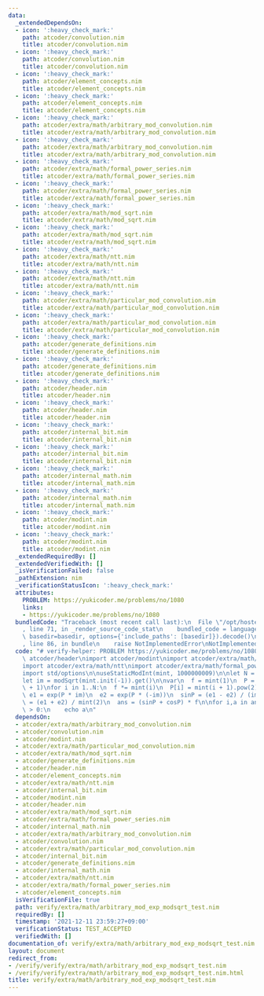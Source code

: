 ```yaml
---
data:
  _extendedDependsOn:
  - icon: ':heavy_check_mark:'
    path: atcoder/convolution.nim
    title: atcoder/convolution.nim
  - icon: ':heavy_check_mark:'
    path: atcoder/convolution.nim
    title: atcoder/convolution.nim
  - icon: ':heavy_check_mark:'
    path: atcoder/element_concepts.nim
    title: atcoder/element_concepts.nim
  - icon: ':heavy_check_mark:'
    path: atcoder/element_concepts.nim
    title: atcoder/element_concepts.nim
  - icon: ':heavy_check_mark:'
    path: atcoder/extra/math/arbitrary_mod_convolution.nim
    title: atcoder/extra/math/arbitrary_mod_convolution.nim
  - icon: ':heavy_check_mark:'
    path: atcoder/extra/math/arbitrary_mod_convolution.nim
    title: atcoder/extra/math/arbitrary_mod_convolution.nim
  - icon: ':heavy_check_mark:'
    path: atcoder/extra/math/formal_power_series.nim
    title: atcoder/extra/math/formal_power_series.nim
  - icon: ':heavy_check_mark:'
    path: atcoder/extra/math/formal_power_series.nim
    title: atcoder/extra/math/formal_power_series.nim
  - icon: ':heavy_check_mark:'
    path: atcoder/extra/math/mod_sqrt.nim
    title: atcoder/extra/math/mod_sqrt.nim
  - icon: ':heavy_check_mark:'
    path: atcoder/extra/math/mod_sqrt.nim
    title: atcoder/extra/math/mod_sqrt.nim
  - icon: ':heavy_check_mark:'
    path: atcoder/extra/math/ntt.nim
    title: atcoder/extra/math/ntt.nim
  - icon: ':heavy_check_mark:'
    path: atcoder/extra/math/ntt.nim
    title: atcoder/extra/math/ntt.nim
  - icon: ':heavy_check_mark:'
    path: atcoder/extra/math/particular_mod_convolution.nim
    title: atcoder/extra/math/particular_mod_convolution.nim
  - icon: ':heavy_check_mark:'
    path: atcoder/extra/math/particular_mod_convolution.nim
    title: atcoder/extra/math/particular_mod_convolution.nim
  - icon: ':heavy_check_mark:'
    path: atcoder/generate_definitions.nim
    title: atcoder/generate_definitions.nim
  - icon: ':heavy_check_mark:'
    path: atcoder/generate_definitions.nim
    title: atcoder/generate_definitions.nim
  - icon: ':heavy_check_mark:'
    path: atcoder/header.nim
    title: atcoder/header.nim
  - icon: ':heavy_check_mark:'
    path: atcoder/header.nim
    title: atcoder/header.nim
  - icon: ':heavy_check_mark:'
    path: atcoder/internal_bit.nim
    title: atcoder/internal_bit.nim
  - icon: ':heavy_check_mark:'
    path: atcoder/internal_bit.nim
    title: atcoder/internal_bit.nim
  - icon: ':heavy_check_mark:'
    path: atcoder/internal_math.nim
    title: atcoder/internal_math.nim
  - icon: ':heavy_check_mark:'
    path: atcoder/internal_math.nim
    title: atcoder/internal_math.nim
  - icon: ':heavy_check_mark:'
    path: atcoder/modint.nim
    title: atcoder/modint.nim
  - icon: ':heavy_check_mark:'
    path: atcoder/modint.nim
    title: atcoder/modint.nim
  _extendedRequiredBy: []
  _extendedVerifiedWith: []
  _isVerificationFailed: false
  _pathExtension: nim
  _verificationStatusIcon: ':heavy_check_mark:'
  attributes:
    PROBLEM: https://yukicoder.me/problems/no/1080
    links:
    - https://yukicoder.me/problems/no/1080
  bundledCode: "Traceback (most recent call last):\n  File \"/opt/hostedtoolcache/Python/3.10.1/x64/lib/python3.10/site-packages/onlinejudge_verify/documentation/build.py\"\
    , line 71, in _render_source_code_stat\n    bundled_code = language.bundle(stat.path,\
    \ basedir=basedir, options={'include_paths': [basedir]}).decode()\n  File \"/opt/hostedtoolcache/Python/3.10.1/x64/lib/python3.10/site-packages/onlinejudge_verify/languages/nim.py\"\
    , line 86, in bundle\n    raise NotImplementedError\nNotImplementedError\n"
  code: "# verify-helper: PROBLEM https://yukicoder.me/problems/no/1080\n\nimport\
    \ atcoder/header\nimport atcoder/modint\nimport atcoder/extra/math/mod_sqrt\n\
    import atcoder/extra/math/ntt\nimport atcoder/extra/math/formal_power_series\n\
    import std/options\n\nuseStaticModInt(mint, 1000000009)\n\nlet N = nextInt()\n\
    let im = modSqrt(mint.init(-1)).get()\n\nvar\n  f = mint(1)\n  P = initFormalPowerSeries[mint](N\
    \ + 1)\nfor i in 1..N:\n  f *= mint(i)\n  P[i] = mint(i + 1).pow(2)\n\nlet\n \
    \ e1 = exp(P * im)\n  e2 = exp(P * (-im))\n  sinP = (e1 - e2) / (im * 2)\n  cosP\
    \ = (e1 + e2) / mint(2)\n  ans = (sinP + cosP) * f\n\nfor i,a in ans:\n  if i\
    \ > 0:\n    echo a\n"
  dependsOn:
  - atcoder/extra/math/arbitrary_mod_convolution.nim
  - atcoder/convolution.nim
  - atcoder/modint.nim
  - atcoder/extra/math/particular_mod_convolution.nim
  - atcoder/extra/math/mod_sqrt.nim
  - atcoder/generate_definitions.nim
  - atcoder/header.nim
  - atcoder/element_concepts.nim
  - atcoder/extra/math/ntt.nim
  - atcoder/internal_bit.nim
  - atcoder/modint.nim
  - atcoder/header.nim
  - atcoder/extra/math/mod_sqrt.nim
  - atcoder/extra/math/formal_power_series.nim
  - atcoder/internal_math.nim
  - atcoder/extra/math/arbitrary_mod_convolution.nim
  - atcoder/convolution.nim
  - atcoder/extra/math/particular_mod_convolution.nim
  - atcoder/internal_bit.nim
  - atcoder/generate_definitions.nim
  - atcoder/internal_math.nim
  - atcoder/extra/math/ntt.nim
  - atcoder/extra/math/formal_power_series.nim
  - atcoder/element_concepts.nim
  isVerificationFile: true
  path: verify/extra/math/arbitrary_mod_exp_modsqrt_test.nim
  requiredBy: []
  timestamp: '2021-12-11 23:59:27+09:00'
  verificationStatus: TEST_ACCEPTED
  verifiedWith: []
documentation_of: verify/extra/math/arbitrary_mod_exp_modsqrt_test.nim
layout: document
redirect_from:
- /verify/verify/extra/math/arbitrary_mod_exp_modsqrt_test.nim
- /verify/verify/extra/math/arbitrary_mod_exp_modsqrt_test.nim.html
title: verify/extra/math/arbitrary_mod_exp_modsqrt_test.nim
---
```

